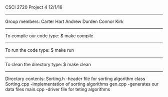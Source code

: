CSCI 2720 Project 4
12/1/16

--------------------------

Group members:
Carter Hart
Andrew Durden
Connor Kirk

--------------------------

To compile our code type:
   $ make compile

--------------------------

To run the code type:
   $ make run

---------------------------

To clean the directory type:
   $ make clean

----------------------------

Directory contents:
	  Sorting.h	-header file for sorting algorithm class
	  Sorting.cpp	-implementation of sorting algorithms
	  gen.cpp	-generates our data files
	  main.cpp	-driver file for teting algorithms
